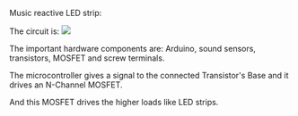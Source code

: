 Music reactive LED strip:

  The circuit is:
  ![](https://hackster.imgix.net/uploads/attachments/1094454/_mkgmIqMPCa.blob?auto=compress%2Cformat&w=900&h=675&fit=min)
  
  The important hardware components are:
  Arduino, sound sensors, transistors, MOSFET and screw terminals.
  
  The microcontroller gives a signal to the connected Transistor's Base and it drives an N-Channel MOSFET. 
  
  And this MOSFET drives the higher loads like LED strips.
